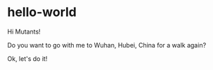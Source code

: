 # hello-world

Hi Mutants!

Do you want to go with me to Wuhan, Hubei, China for a walk again? 

Ok, let's do it! 
